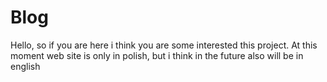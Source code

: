 # Blog
Hello,
so if you are here i think you are some interested this project.
At this moment web site is only in polish, but i think in the future also will be in english 

